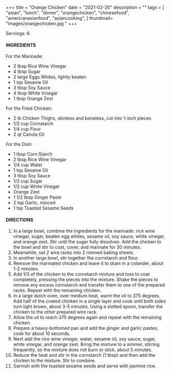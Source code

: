 +++
title = "Orange Chicken"
date = "2021-02-20"
description = ""
tags = [
    "asian",
    "lunch",
    "dinner",
    "orangechicken",
    "chinesefood",
    "americanasianfood", 
    "asiancooking",
]
thumbnail= "images/orangechicken.jpg "
+++

Servings: 6 <!--more-->

#### INGREDIENTS 

For the Marinade:

* 2 tbsp Rice Wine Vinegar
* 4 tbsp Sugar
* 2 large Eggs Whites, lightly beaten
* 1 tsp Sesame Oil
* 3 tbsp Soy Sauce
* 4 tbsp White Vinegar
* 1 tbsp Orange Zest 

For the Fried Chicken:

* 2 lb Chicken Thighs, skinless and boneless, cut into 1-inch pieces
* 1/2 cup Cornstarch
* 1/4 cup Flour
* 2 qt Canola Oil

For the Dish:

* 1 tbsp Corn Starch
* 2 tbsp Rice Wine Vinegar
* 1/4 cup Water
* 1 tsp Sesame Oil
* 3 tbsp Soy Sauce
* 1/2 cup Sugar
* 1/2 cup White Vinegar
* Orange Zest 
* 1 1/2 tbsp Ginger Paste
* 2 tsp Garlic, minced
* 1 tsp Toasted Sesame Seeds 

#### DIRECTIONS 

1. In a large bowl, combine the ingredients for the marinade: rice wine vinegar, sugar, beaten egg whites, sesame oil, soy sauce, white vinegar, and orange zest. Stir until the sugar fully dissolves. Add the chicken to the bowl and stir to coat, cover, and marinate for 30 minutes.
2. Meanwhile, set 2 wire racks into 2 rimmed baking sheets.
3. In another large bowl, stir together the cornstarch and flour.
4. Remove the marinated chicken and leave it to drain in a colander, about 1-2 minutes.
5. Add 1/3 of the chicken to the cornstarch mixture and toss to coat completely, pressing the pieces into the mixture. Shake the pieces to remove any excess cornstarch and transfer them to one of the prepared racks. Repeat with the remaining chicken.
6. In a large dutch oven, over medium heat, warm the oil to 375 degrees. Add half of the coated chicken in a single layer and cook until both sides turn light brown, about 3-5 minutes. Using a slotted spoon, transfer the chicken to the other prepared wire rack.
7. Allow the oil to reach 375 degrees again and repeat with the remaining chicken. 
8. Prepare a heavy-bottomed pan and add the ginger and garlic pastes, cook for about 10 seconds.
9. Next add the rice wine vinegar, water, sesame oil, soy sauce, sugar, white vinegar, and orange zest. Bring the mixture to a simmer, stirring frequently, so the mixture does not burn or stick, about 5 minutes. 
10. Reduce the heat and stir in the cornstarch (1 tbsp) and then add the chicken to the mixture. Stir to combine.
11. Garnish with the toasted sesame seeds and serve with jasmine rice. 
